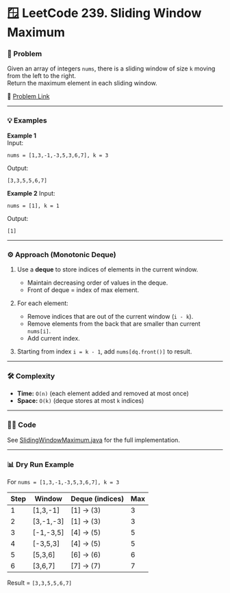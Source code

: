 # 🪟 LeetCode 239. Sliding Window Maximum

### 📌 Problem

Given an array of integers `nums`, there is a sliding window of size `k` moving from the left to the right.  
Return the maximum element in each sliding window.

🔗 [Problem Link](https://leetcode.com/problems/sliding-window-maximum/)

---

### 💡 Examples

**Example 1**  
Input:

```text
nums = [1,3,-1,-3,5,3,6,7], k = 3
```

Output:

```text
[3,3,5,5,6,7]
```

**Example 2**
Input:

```text
nums = [1], k = 1
```

Output:

```text
[1]
```

---

### ⚙️ Approach (Monotonic Deque)

1. Use a **deque** to store indices of elements in the current window.

   - Maintain decreasing order of values in the deque.
   - Front of deque = index of max element.

2. For each element:

   - Remove indices that are out of the current window (`i - k`).
   - Remove elements from the back that are smaller than current `nums[i]`.
   - Add current index.

3. Starting from index `i = k - 1`, add `nums[dq.front()]` to result.

---

### 🛠️ Complexity

- **Time:** `O(n)` (each element added and removed at most once)
- **Space:** `O(k)` (deque stores at most `k` indices)

---

### 🧑‍💻 Code

See [SlidingWindowMaximum.java](./SlidingWindowMaximum.java) for the full implementation.

---

### 📊 Dry Run Example

For `nums = [1,3,-1,-3,5,3,6,7], k = 3`

| Step | Window     | Deque (indices) | Max |
| ---- | ---------- | --------------- | --- |
| 1    | \[1,3,-1]  | \[1] → (3)      | 3   |
| 2    | \[3,-1,-3] | \[1] → (3)      | 3   |
| 3    | \[-1,-3,5] | \[4] → (5)      | 5   |
| 4    | \[-3,5,3]  | \[4] → (5)      | 5   |
| 5    | \[5,3,6]   | \[6] → (6)      | 6   |
| 6    | \[3,6,7]   | \[7] → (7)      | 7   |

Result = `[3,3,5,5,6,7]`
